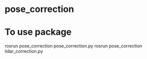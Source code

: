 # pose_correction

# To use package

rosrun pose_correction pose_correction.py 
rosrun pose_correction lidar_correction.py 
